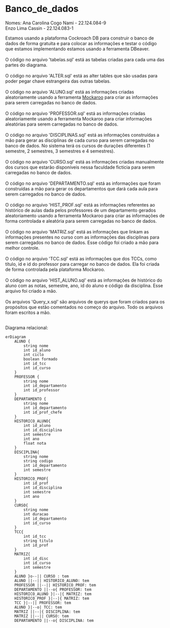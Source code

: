 # Banco_de_dados

Nomes:
Ana Carolina Cogo Nami - 22.124.084-9<br>
Enzo Lima Cassin - 22.124.083-1

Estamos usando a plataforma Cockroach DB para construir o banco de dados de forma gratuita e para colocar as informações e testar o código que estamos implementando estamos usando a ferramenta DBeaver.<br><br>
O código no arquivo 'tabelas.sql' está as tabelas criadas para cada uma das partes do diagrama.<br><br>
O código no arquivo 'ALTER.sql' está as alter tables que são usadas para poder pegar chave estrangeira das outras tabelas. <br><br>
O código no arquivo 'ALUNO.sql' está as informações criadas aleatoriamente usando a ferramenta [Mockaroo]([url](https://www.mockaroo.com)) para criar as informações para serem carregadas no banco de dados.<br><br>
O código no arquivo 'PROFESSOR.sql' está as informações criadas aleatoriamente usando a ferramenta Mockaroo para criar informações aleatórias para serem carregadas no banco de dados.<br><br>
O código no arquivo 'DISCIPLINAS.sql' está as informações construídas a mão para gerar as disciplinas de cada curso para serem carregadas no banco de dados. No sistema terá os cursos de durações diferentes (1 semestre, 2 semestres, 3 semestres e 4 semestres).<br><br>
O código no arquivo 'CURSO.sql' está as informações criadas manualmente dos cursos que estarão disponíveis nessa faculdade ficticia para serem carregadas no banco de dados. <br><br>
O código no arquivo 'DEPARTAMENTO.sql' está as informações que foram construídas a mão para gerar os departamentos que dará cada aula para serem carregados no banco de dados. <br><br>
O código no arquivo 'HIST_PROF.sql' está as informações referentes ao histórico de aulas dada pelos professores de um departamento gerados aleatoriamento usando a ferramenta Mockaroo para criar as informações de forma controlada e aleatória para serem carregadas no banco de dados. <br><br>
O código no arquivo 'MATRIZ.sql' está as informações que linkam as informações presentes no curso com as informações das disciplinas para serem carregados no banco de dados. Esse código foi criado a mão para melhor controle.<br><br>
O código no arquivo 'TCC.sql' está as informações que dos TCCs, como título, id e id do professor para carregar no banco de dados. Ela foi criada de forma controlada pela plataforma Mockaroo.<br><br>
O código no arquivo 'HIST_ALUNO.sql' está as informações de histórico do aluno com as notas, semestre, ano, id do aluno e código da disciplina. Esse arquivo foi criado a mão.<br><br>
Os arquivos 'Query_x.sql' são arquivos de querys que foram criados para os propósitos que estão comentados no começo do arquivo. Todo os arquivos foram escritos a mão.<br><br>


Diagrama relacional:
``` mermaid
erDiagram
    ALUNO {
        string nome
        int id_aluno
        int ciclo
        boolean formado
        int id_tcc
        int id_curso
    }
    PROFESSOR {
        string nome
        int id_departamento
        int id_professor
    }
    DEPARTAMENTO {
        string nome
        int id_departamento
        int id_prof_chefe
    }
    HISTORICO_ALUNO{
        int id_aluno
        int id_disciplina
        int semestre
        int ano
        float nota
    }
    DISCIPLINA{
        string nome
        string codigo
        int id_departamento
        int semestre
    }
    HISTORICO_PROF{
        int id_prof
        int id_disciplina
        int semestre
        int ano
    }
    CURSO{
        string nome
        int duracao
        int id_departamento
        int id_curso
    }
    TCC{
        int id_tcc
        string titulo
        int id_prof
    } 
    MATRIZ{
        int id_disc
        int id_curso
        int semestre
    }
    ALUNO }o--|| CURSO : tem
    ALUNO ||--|| HISTORICO_ALUNO: tem
    PROFESSOR ||--|| HISTORICO_PROF: tem
    DEPARTAMENTO ||--o{ PROFESSOR: tem
    HISTORICO_ALUNO }|--|{ MATRIZ: tem
    HISTORICO_PROF }|--|{ MATRIZ: tem
    TCC }|--|| PROFESSOR: tem
    ALUNO }|--o| TCC: tem
    MATRIZ ||--|{ DISCIPLINA: tem
    MATRIZ ||--|| CURSO: tem
    DEPARTAMENTO ||--o{ DISCIPLINA: tem

  
```

<!-- CURSO ||--|{DEPARTAMENTO: tem  - Departamento não pertence ao cursos específicos mas eles podem ser relacionados pela matriz 

